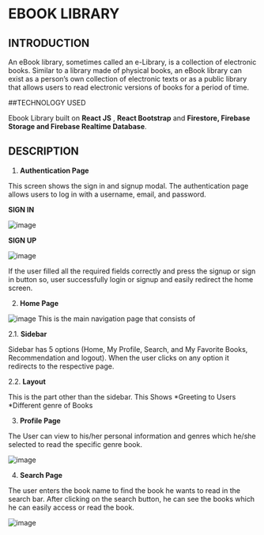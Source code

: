 # EBOOK LIBRARY

## INTRODUCTION

An eBook library, sometimes called an e-Library, is a collection of electronic books. Similar to a library made of physical books, an eBook library can exist as a person’s own collection of electronic texts or as a public library that allows users to read electronic versions of books for a period of time.

##TECHNOLOGY USED

Ebook Library built on **React JS** , **React Bootstrap**  and **Firestore, Firebase Storage and Firebase Realtime Database**.

## DESCRIPTION

1.	**Authentication Page**

This screen shows the sign in and signup modal. The authentication page allows users to log in with a username, email, and password.


**SIGN IN**

![image](https://user-images.githubusercontent.com/64039135/159670581-7bb78db8-ee57-4e44-b88b-10018963db85.PNG)



**SIGN UP**


![image](https://user-images.githubusercontent.com/64039135/159793016-5f7c50ac-3f44-40b9-93f2-022fb799520f.PNG)

If the user filled all the required fields correctly and press the signup or sign in button so, user successfully login or signup and easily redirect the home screen.

2.	**Home Page**

![image](https://user-images.githubusercontent.com/64039135/159794027-c8b23e2a-66dc-4f7a-b624-6d2ea2cecf5b.PNG)
This is the main navigation page that consists of


2.1. 	**Sidebar**

Sidebar has 5 options (Home, My Profile, Search, and My Favorite Books, Recommendation and logout). When the user clicks on any option it redirects to the respective page.

2.2. 	**Layout**

This is the part other than the sidebar. This Shows
        *Greeting to Users
        *Different genre of Books

3.	  **Profile Page**

The User can view to his/her personal information and genres which he/she selected to read the specific genre book.

![image](https://user-images.githubusercontent.com/64039135/159937262-2fac41dc-5895-4414-b563-c513ac12c5ca.png)


4.	**Search Page**

The user enters the book name to find the book he wants to read in the search bar. After clicking on the search button, he can see the books which he can easily access or read the book.

![image](https://user-images.githubusercontent.com/64039135/159938278-d53d86ac-c18c-4a8b-a0cd-41150823266f.png)
